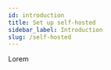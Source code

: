 ```yaml
---
id: introduction
title: Set up self-hosted
sidebar_label: Introduction
slug: /self-hosted
---
```


Lorem



